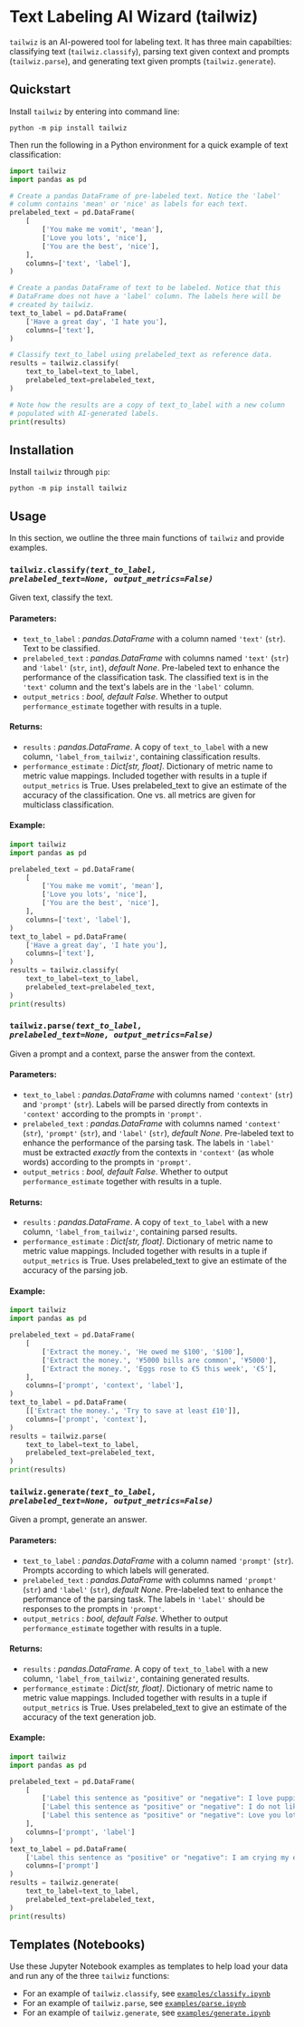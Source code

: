 # Text Labeling AI Wizard (tailwiz)

`tailwiz` is an AI-powered tool for labeling text. It has three main capabilties: classifying text (`tailwiz.classify`), parsing text given context and prompts (`tailwiz.parse`), and generating text given prompts (`tailwiz.generate`).

## Quickstart

Install `tailwiz` by entering into command line:

```
python -m pip install tailwiz
```
Then run the following in a Python environment for a quick example of text classification:

```python
import tailwiz
import pandas as pd

# Create a pandas DataFrame of pre-labeled text. Notice the 'label'
# column contains 'mean' or 'nice' as labels for each text.
prelabeled_text = pd.DataFrame(
    [
        ['You make me vomit', 'mean'],
        ['Love you lots', 'nice'],
        ['You are the best', 'nice'],
    ],
    columns=['text', 'label'],
)

# Create a pandas DataFrame of text to be labeled. Notice that this
# DataFrame does not have a 'label' column. The labels here will be
# created by tailwiz.
text_to_label = pd.DataFrame(
    ['Have a great day', 'I hate you'],
    columns=['text'],
)

# Classify text_to_label using prelabeled_text as reference data.
results = tailwiz.classify(
    text_to_label=text_to_label,
    prelabeled_text=prelabeled_text,
)

# Note how the results are a copy of text_to_label with a new column
# populated with AI-generated labels.
print(results)
```

## Installation

Install `tailwiz` through `pip`:

```
python -m pip install tailwiz
```

## Usage

In this section, we outline the three main functions of `tailwiz` and provide examples.


### <code>tailwiz.classify<i>(text_to_label, prelabeled_text=None, output_metrics=False)</i></code>

Given text, classify the text.
#### Parameters:
- `text_to_label` : _pandas.DataFrame_ with a column named `'text'` (`str`). Text to be classified.
- `prelabeled_text` : _pandas.DataFrame_ with columns named `'text'` (`str`) and `'label'` (`str`, `int`), _default None_. Pre-labeled text to enhance the performance of the classification task. The classified text is in the `'text'` column and the text's labels are in the `'label'` column.
- `output_metrics` : _bool, default False_. Whether to output `performance_estimate` together with results in a tuple.

#### Returns:
- `results` : _pandas.DataFrame_. A copy of `text_to_label` with a new column, `'label_from_tailwiz'`, containing classification results.
- `performance_estimate` : _Dict[str, float]_. Dictionary of metric name to metric value mappings. Included together with results in a tuple if `output_metrics` is True. Uses prelabeled_text to give an estimate of the accuracy of the classification. One vs. all metrics are given for multiclass classification.

#### Example:

```python
import tailwiz
import pandas as pd

prelabeled_text = pd.DataFrame(
    [
        ['You make me vomit', 'mean'],
        ['Love you lots', 'nice'],
        ['You are the best', 'nice'],
    ],
    columns=['text', 'label'],
)
text_to_label = pd.DataFrame(
    ['Have a great day', 'I hate you'],
    columns=['text'],
)
results = tailwiz.classify(
    text_to_label=text_to_label,
    prelabeled_text=prelabeled_text,
)
print(results)
```

### <code>tailwiz.parse<i>(text_to_label, prelabeled_text=None, output_metrics=False)</i></code>

Given a prompt and a context, parse the answer from the context.
#### Parameters:
- `text_to_label` : _pandas.DataFrame_ with columns named `'context'` (`str`) and `'prompt'` (`str`). Labels will be parsed directly from contexts in `'context'` according to the prompts in `'prompt'`.
- `prelabeled_text` : _pandas.DataFrame_ with columns named `'context'` (`str`), `'prompt'` (`str`), and `'label'` (`str`), _default None_. Pre-labeled text to enhance the performance of the parsing task. The labels in `'label'` must be extracted *exactly* from the contexts in `'context'` (as whole words) according to the prompts in `'prompt'`.
- `output_metrics` : _bool, default False_. Whether to output `performance_estimate` together with results in a tuple.

#### Returns:
- `results` : _pandas.DataFrame_. A copy of `text_to_label` with a new column, `'label_from_tailwiz'`, containing parsed results.
- `performance_estimate` : _Dict[str, float]_. Dictionary of metric name to metric value mappings. Included together with results in a tuple if `output_metrics` is True. Uses prelabeled_text to give an estimate of the accuracy of the parsing job.

#### Example:
```python
import tailwiz
import pandas as pd

prelabeled_text = pd.DataFrame(
    [
        ['Extract the money.', 'He owed me $100', '$100'],
        ['Extract the money.', '¥5000 bills are common', '¥5000'],
        ['Extract the money.', 'Eggs rose to €5 this week', '€5'],
    ],
    columns=['prompt', 'context', 'label'],
)
text_to_label = pd.DataFrame(
    [['Extract the money.', 'Try to save at least £10']],
    columns=['prompt', 'context'],
)
results = tailwiz.parse(
    text_to_label=text_to_label,
    prelabeled_text=prelabeled_text,
)
print(results)
```


### <code>tailwiz.generate<i>(text_to_label, prelabeled_text=None, output_metrics=False)</i></code>

Given a prompt, generate an answer.
#### Parameters:
- `text_to_label` : _pandas.DataFrame_ with a column named `'prompt'` (`str`). Prompts according to which labels will generated.
- `prelabeled_text` : _pandas.DataFrame_ with columns named `'prompt'` (`str`) and `'label'` (`str`), _default None_. Pre-labeled text to enhance the performance of the parsing task. The labels in `'label'` should be responses to the prompts in `'prompt'`.
- `output_metrics` : _bool, default False_. Whether to output `performance_estimate` together with results in a tuple.

#### Returns:
- `results` : _pandas.DataFrame_. A copy of `text_to_label` with a new column, `'label_from_tailwiz'`, containing generated results.
- `performance_estimate` : _Dict[str, float]_. Dictionary of metric name to metric value mappings. Included together with results in a tuple if `output_metrics` is True. Uses prelabeled_text to give an estimate of the accuracy of the text generation job.

#### Example:
```python
import tailwiz
import pandas as pd

prelabeled_text = pd.DataFrame(
    [
        ['Label this sentence as "positive" or "negative": I love puppies!', 'positive'],
        ['Label this sentence as "positive" or "negative": I do not like you at all.', 'negative'],
        ['Label this sentence as "positive" or "negative": Love you lots.', 'positive'],
    ],
    columns=['prompt', 'label']
)
text_to_label = pd.DataFrame(
    ['Label this sentence as "positive" or "negative": I am crying my eyes out.'],
    columns=['prompt']
)
results = tailwiz.generate(
    text_to_label=text_to_label,
    prelabeled_text=prelabeled_text,
)
print(results)
```

## Templates (Notebooks)

Use these Jupyter Notebook examples as templates to help load your data and run any of the three `tailwiz` functions:
- For an example of `tailwiz.classify`, see [`examples/classify.ipynb`](https://github.com/timothydai/tailwiz/blob/main/examples/classify.ipynb)
- For an example of `tailwiz.parse`, see [`examples/parse.ipynb`](https://github.com/timothydai/tailwiz/blob/main/examples/parse.ipynb)
- For an example of `tailwiz.generate`, see [`examples/generate.ipynb`](https://github.com/timothydai/tailwiz/blob/main/examples/generate.ipynb)
